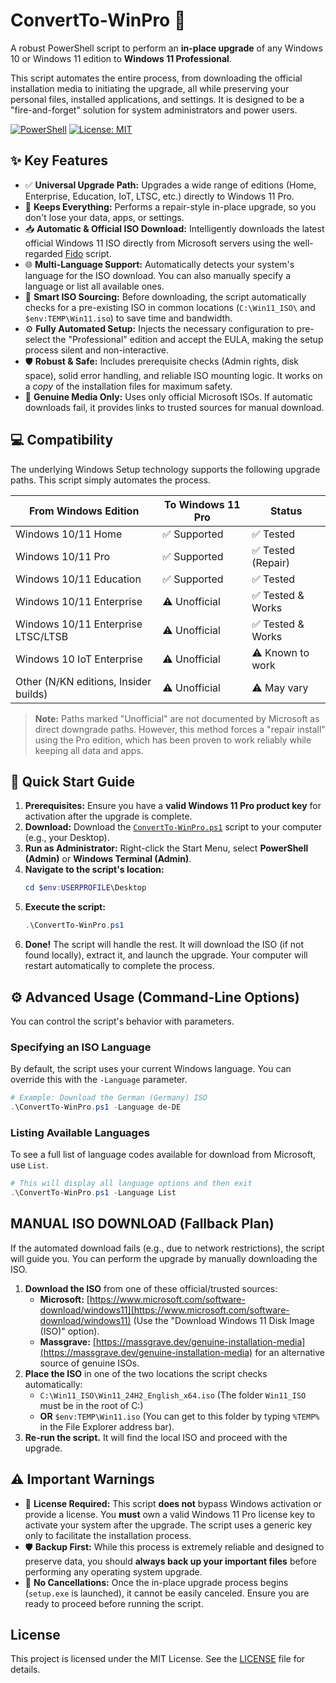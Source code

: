 # ConvertTo-WinPro 🚀

A robust PowerShell script to perform an **in-place upgrade** of any Windows 10 or Windows 11 edition to **Windows 11 Professional**.

This script automates the entire process, from downloading the official installation media to initiating the upgrade, all while preserving your personal files, installed applications, and settings. It is designed to be a "fire-and-forget" solution for system administrators and power users.

[![PowerShell](https://img.shields.io/badge/PowerShell-5.1+-blue.svg)](https://docs.microsoft.com/en-us/powershell/) [![License: MIT](https://img.shields.io/badge/License-MIT-yellow.svg)](https://opensource.org/licenses/MIT)

## ✨ Key Features

*   ✅ **Universal Upgrade Path:** Upgrades a wide range of editions (Home, Enterprise, Education, IoT, LTSC, etc.) directly to Windows 11 Pro.
*   📂 **Keeps Everything:** Performs a repair-style in-place upgrade, so you don't lose your data, apps, or settings.
*   📥 **Automatic & Official ISO Download:** Intelligently downloads the latest official Windows 11 ISO directly from Microsoft servers using the well-regarded [Fido](https://github.com/pbatard/Fido) script.
*   🌐 **Multi-Language Support:** Automatically detects your system's language for the ISO download. You can also manually specify a language or list all available ones.
*   🧠 **Smart ISO Sourcing:** Before downloading, the script automatically checks for a pre-existing ISO in common locations (`C:\Win11_ISO\` and `$env:TEMP\Win11.iso`) to save time and bandwidth.
*   ⚙️ **Fully Automated Setup:** Injects the necessary configuration to pre-select the "Professional" edition and accept the EULA, making the setup process silent and non-interactive.
*   🛡️ **Robust & Safe:** Includes prerequisite checks (Admin rights, disk space), solid error handling, and reliable ISO mounting logic. It works on a *copy* of the installation files for maximum safety.
*   💯 **Genuine Media Only:** Uses only official Microsoft ISOs. If automatic downloads fail, it provides links to trusted sources for manual download.

## 💻 Compatibility

The underlying Windows Setup technology supports the following upgrade paths. This script simply automates the process.

| From Windows Edition                         | To Windows 11 Pro | Status              |
| -------------------------------------------- | ----------------- | ------------------- |
| Windows 10/11 Home                           | ✅ Supported      | ✅ Tested           |
| Windows 10/11 Pro                            | ✅ Supported      | ✅ Tested (Repair)  |
| Windows 10/11 Education                      | ✅ Supported      | ✅ Tested           |
| Windows 10/11 Enterprise                     | ⚠️ Unofficial     | ✅ Tested & Works   |
| Windows 10/11 Enterprise LTSC/LTSB           | ⚠️ Unofficial     | ✅ Tested & Works   |
| Windows 10 IoT Enterprise                    | ⚠️ Unofficial     | ⚠️ Known to work    |
| Other (N/KN editions, Insider builds)        | ⚠️ Unofficial     | ⚠️ May vary         |

> **Note:** Paths marked "Unofficial" are not documented by Microsoft as direct downgrade paths. However, this method forces a "repair install" using the Pro edition, which has been proven to work reliably while keeping all data and apps.

## 🚀 Quick Start Guide

1.  **Prerequisites:** Ensure you have a **valid Windows 11 Pro product key** for activation after the upgrade is complete.
2.  **Download:** Download the [`ConvertTo-WinPro.ps1`](<path/to/your/repo/ConvertTo-WinPro.ps1>) script to your computer (e.g., your Desktop).
3.  **Run as Administrator:** Right-click the Start Menu, select **PowerShell (Admin)** or **Windows Terminal (Admin)**.
4.  **Navigate to the script's location:**
    ```powershell
    cd $env:USERPROFILE\Desktop
    ```
5.  **Execute the script:**
    ```powershell
    .\ConvertTo-WinPro.ps1
    ```
6.  **Done!** The script will handle the rest. It will download the ISO (if not found locally), extract it, and launch the upgrade. Your computer will restart automatically to complete the process.

## ⚙️ Advanced Usage (Command-Line Options)

You can control the script's behavior with parameters.

### Specifying an ISO Language

By default, the script uses your current Windows language. You can override this with the `-Language` parameter.

```powershell
# Example: Download the German (Germany) ISO
.\ConvertTo-WinPro.ps1 -Language de-DE
```

### Listing Available Languages

To see a full list of language codes available for download from Microsoft, use `List`.

```powershell
# This will display all language options and then exit
.\ConvertTo-WinPro.ps1 -Language List
```

##  MANUAL ISO DOWNLOAD (Fallback Plan)

If the automated download fails (e.g., due to network restrictions), the script will guide you. You can perform the upgrade by manually downloading the ISO.

1.  **Download the ISO** from one of these official/trusted sources:
    *   **Microsoft:** [https://www.microsoft.com/software-download/windows11](https://www.microsoft.com/software-download/windows11) (Use the "Download Windows 11 Disk Image (ISO)" option).
    *   **Massgrave:** [https://massgrave.dev/genuine-installation-media](https://massgrave.dev/genuine-installation-media) for an alternative source of genuine ISOs.
2.  **Place the ISO** in one of the two locations the script checks automatically:
    *   `C:\Win11_ISO\Win11_24H2_English_x64.iso` (The folder `Win11_ISO` must be in the root of C:)
    *   **OR** `$env:TEMP\Win11.iso` (You can get to this folder by typing `%TEMP%` in the File Explorer address bar).
3.  **Re-run the script.** It will find the local ISO and proceed with the upgrade.

## ⚠️ Important Warnings

*   🔑 **License Required:** This script **does not** bypass Windows activation or provide a license. You **must** own a valid Windows 11 Pro license key to activate your system after the upgrade. The script uses a generic key only to facilitate the installation process.
*   🛡️ **Backup First:** While this process is extremely reliable and designed to preserve data, you should **always back up your important files** before performing any operating system upgrade.
*   🚫 **No Cancellations:** Once the in-place upgrade process begins (`setup.exe` is launched), it cannot be easily canceled. Ensure you are ready to proceed before running the script.

## License

This project is licensed under the MIT License. See the [LICENSE](LICENSE) file for details.
